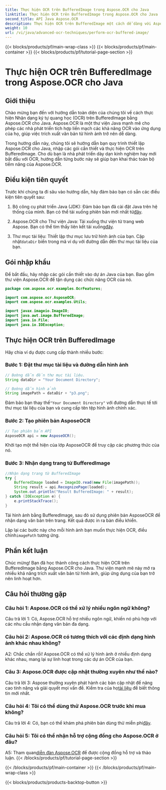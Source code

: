 ```yaml
---
title: Thực hiện OCR trên BufferedImage trong Aspose.OCR cho Java
linktitle: Thực hiện OCR trên BufferedImage trong Aspose.OCR cho Java
second_title: API Java Aspose.OCR
description: Thực hiện OCR trên BufferedImage một cách dễ dàng với Aspose.OCR cho Java. Trích xuất văn bản từ hình ảnh một cách liền mạch. Tải xuống ngay để có trải nghiệm nhận dạng văn bản linh hoạt.
weight: 10
url: /vi/java/advanced-ocr-techniques/perform-ocr-buffered-image/
---
```


{{< blocks/products/pf/main-wrap-class >}}
{{< blocks/products/pf/main-container >}}
{{< blocks/products/pf/tutorial-page-section >}}

# Thực hiện OCR trên BufferedImage trong Aspose.OCR cho Java

## Giới thiệu

Chào mừng bạn đến với hướng dẫn toàn diện của chúng tôi về cách thực hiện Nhận dạng ký tự quang học (OCR) trên BufferedImage bằng Aspose.OCR cho Java. Aspose.OCR là một thư viện Java mạnh mẽ cho phép các nhà phát triển tích hợp liền mạch các khả năng OCR vào ứng dụng của họ, giúp việc trích xuất văn bản từ hình ảnh trở nên dễ dàng.

Trong hướng dẫn này, chúng tôi sẽ hướng dẫn bạn quy trình thiết lập Aspose.OCR cho Java, nhập các gói cần thiết và thực hiện OCR trên BufferedImage. Cho dù bạn là nhà phát triển dày dạn kinh nghiệm hay mới bắt đầu với OCR, hướng dẫn từng bước này sẽ giúp bạn khai thác toàn bộ tiềm năng của Aspose.OCR.

## Điều kiện tiên quyết

Trước khi chúng ta đi sâu vào hướng dẫn, hãy đảm bảo bạn có sẵn các điều kiện tiên quyết sau:

1.  Bộ công cụ phát triển Java (JDK): Đảm bảo bạn đã cài đặt Java trên hệ thống của mình. Bạn có thể tải xuống phiên bản mới nhất từ[đây](https://www.oracle.com/java/technologies/javase-downloads.html).

2.  Aspose.OCR cho Thư viện Java: Tải xuống thư viện từ trang web Aspose. Bạn có thể tìm thấy liên kết tải xuống[đây](https://releases.aspose.com/ocr/java/).

3.  Thư mục tài liệu: Thiết lập thư mục lưu trữ hình ảnh của bạn. Cập nhật`dataDir` biến trong mã ví dụ với đường dẫn đến thư mục tài liệu của bạn.

## Gói nhập khẩu

Để bắt đầu, hãy nhập các gói cần thiết vào dự án Java của bạn. Bao gồm thư viện Aspose.OCR để tận dụng các chức năng OCR của nó.

```java
package com.aspose.ocr.examples.OcrFeatures;

import com.aspose.ocr.AsposeOCR;
import com.aspose.ocr.examples.Utils;

import javax.imageio.ImageIO;
import java.awt.image.BufferedImage;
import java.io.File;
import java.io.IOException;
```

## Thực hiện OCR trên BufferedImage

Hãy chia ví dụ được cung cấp thành nhiều bước:

### Bước 1: Đặt thư mục tài liệu và đường dẫn hình ảnh

```java
// Đường dẫn đến thư mục tài liệu.
String dataDir = "Your Document Directory";

// Đường dẫn hình ảnh
String imagePath = dataDir + "p3.png";
```

 Đảm bảo bạn thay thế`"Your Document Directory"` với đường dẫn thực tế tới thư mục tài liệu của bạn và cung cấp tên tệp hình ảnh chính xác.

### Bước 2: Tạo phiên bản AsposeOCR

```java
// Tạo phiên bản API
AsposeOCR api = new AsposeOCR();
```

Khởi tạo một thể hiện của lớp AsposeOCR để truy cập các phương thức của nó.

### Bước 3: Nhận dạng trang từ BufferedImage

```java
//Nhận dạng trang từ BufferedImage
try {
    BufferedImage loaded = ImageIO.read(new File(imagePath));
    String result = api.RecognizePage(loaded);
    System.out.println("Result BufferedImage: " + result);
} catch (IOException e) {
    e.printStackTrace();
}
```

Tải hình ảnh bằng BufferedImage, sau đó sử dụng phiên bản AsposeOCR để nhận dạng văn bản trên trang. Kết quả được in ra bàn điều khiển.

 Lặp lại các bước này cho mỗi hình ảnh bạn muốn thực hiện OCR, điều chỉnh`imagePath` tương ứng.

## Phần kết luận

Chúc mừng! Bạn đã học thành công cách thực hiện OCR trên BufferedImage bằng Aspose.OCR cho Java. Thư viện mạnh mẽ này mở ra nhiều khả năng trích xuất văn bản từ hình ảnh, giúp ứng dụng của bạn trở nên linh hoạt hơn.

## Câu hỏi thường gặp

### Câu hỏi 1: Aspose.OCR có thể xử lý nhiều ngôn ngữ không?

Câu trả lời 1: Có, Aspose.OCR hỗ trợ nhiều ngôn ngữ, khiến nó phù hợp với các nhu cầu nhận dạng văn bản đa dạng.

### Câu hỏi 2: Aspose.OCR có tương thích với các định dạng hình ảnh khác nhau không?

A2: Chắc chắn rồi! Aspose.OCR có thể xử lý hình ảnh ở nhiều định dạng khác nhau, mang lại sự linh hoạt trong các dự án OCR của bạn.

### Câu 3: Aspose.OCR được cập nhật thường xuyên như thế nào?

Câu trả lời 3: Aspose thường xuyên phát hành các bản cập nhật để nâng cao tính năng và giải quyết mọi vấn đề. Kiểm tra của họ[tài liệu](https://reference.aspose.com/ocr/java/) để biết thông tin mới nhất.

### Câu hỏi 4: Tôi có thể dùng thử Aspose.OCR trước khi mua không?

 Câu trả lời 4: Có, bạn có thể khám phá phiên bản dùng thử miễn phí[đây](https://releases.aspose.com/).

### Câu hỏi 5: Tôi có thể nhận hỗ trợ cộng đồng cho Aspose.OCR ở đâu?

 A5: Tham quan[diễn đàn Aspose.OCR](https://forum.aspose.com/c/ocr/16) để được cộng đồng hỗ trợ và thảo luận.
{{< /blocks/products/pf/tutorial-page-section >}}

{{< /blocks/products/pf/main-container >}}
{{< /blocks/products/pf/main-wrap-class >}}

{{< blocks/products/products-backtop-button >}}
